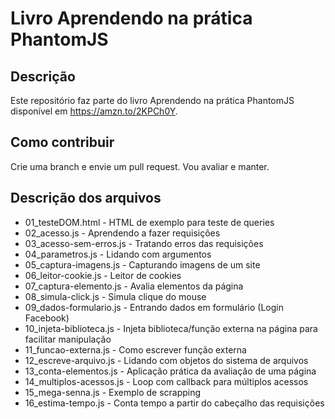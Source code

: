 # Livro Aprendendo na prática PhantomJS


## Descrição

Este repositório faz parte do livro Aprendendo na prática PhantomJS disponível em https://amzn.to/2KPCh0Y.

## Como contribuir

Crie uma branch e envie um pull request. Vou avaliar e manter. 


## Descrição dos arquivos

* 01_testeDOM.html - HTML de exemplo para teste de queries
* 02_acesso.js - Aprendendo a fazer requisições
* 03_acesso-sem-erros.js - Tratando erros das requisições
* 04_parametros.js - Lidando com argumentos
* 05_captura-imagens.js - Capturando imagens de um site
* 06_leitor-cookie.js - Leitor de cookies
* 07_captura-elemento.js - Avalia elementos da página
* 08_simula-click.js - Simula clique do mouse
* 09_dados-formulario.js - Entrando dados em formulário (Login Facebook)
* 10_injeta-biblioteca.js - Injeta biblioteca/função externa na página para facilitar manipulação
* 11_funcao-externa.js - Como escrever função externa
* 12_escreve-arquivo.js - Lidando com objetos do sistema de arquivos
* 13_conta-elementos.js - Aplicação prática da avaliação de uma página
* 14_multiplos-acessos.js - Loop com callback para múltiplos acessos
* 15_mega-senna.js - Exemplo de scrapping
* 16_estima-tempo.js - Conta tempo a partir do cabeçalho das requisições

